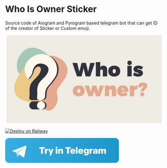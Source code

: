 # Who Is Owner Sticker

Source code of Aiogram and Pyrogram based telegram bot that can get ID of the creator of Sticker or Custom emoji.

![](https://github.com/matt-novoselov/Who-Is-Owner-Sticker/blob/13ab54d5d95a2c762cb9ce55b3e024cad31a2565/Thumbnail)

[![Deploy on Railway](https://railway.app/button.svg)](https://railway.app/new/template/-VYu2P?referralCode=RmyABJ)

[![Telegram Bot](https://raw.githubusercontent.com/matt-novoselov/SystemFiles/main/telegram_button.svg)](https://t.me/WhoIsOwnerBot)
